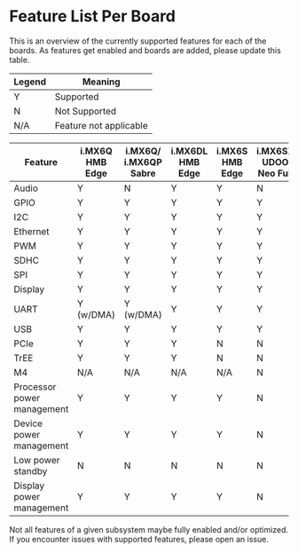 Feature List Per Board
=======

This is an overview of the currently supported features for each of the boards.  As features get enabled and boards are added, please update this table.

|Legend| Meaning|
|---|---|
| Y | Supported |
| N | Not Supported |
| N/A | Feature not applicable |

| Feature | i.MX6Q HMB Edge | i.MX6Q/ i.MX6QP Sabre | i.MX6DL HMB Edge | i.MX6S HMB Edge | i.MX6SX UDOO Neo Full | i.MX7D CL IoT Gate | i.MX7D Sabre |
|-----|-----|-----|-----|-----|-----|-----|-----|
| Audio    | Y   | N   | Y   | Y   | N   | Y   | N   |
| GPIO     | Y   | Y   | Y   | Y   | Y   | Y   | Y   |
| I2C      | Y   | Y   | Y   | Y   | Y   | Y   | N   |
| Ethernet | Y   | Y   | Y   | Y   | Y   | Y   | N   |
| PWM      | Y   | Y   | Y   | Y   | Y   | Y   | N   |
| SDHC     | Y   | Y   | Y   | Y   | Y   | Y   | Y   |
| SPI      | Y   | Y   | Y   | Y   | Y   | Y   | N   |
| Display  | Y   | Y   | Y   | Y   | Y   | Y   | N   |
| UART     | Y (w/DMA)   | Y (w/DMA)   | Y   | Y   | Y   | Y   | N   |
| USB      | Y   | Y   | Y   | Y   | Y   | Y   | N   |
| PCIe     | Y   | Y   | Y   | N   | N   | N   | N   |
| TrEE     | Y   | Y   | Y   | N   | N   | Y   | N   |
| M4       | N/A | N/A | N/A | N/A | N   | N   | N   |
| Processor power management      | Y   | Y   | Y   | Y   | N   | Y   | Y   |
| Device power management      | Y   | Y   | Y   | Y   | N   | N   | N   |
| Low power standby      | N   | N   | N   | N   | N   | N   | N   |
| Display power management      | Y   | Y   | Y   | Y   | N   | N   | N   |


Not all features of a given subsystem maybe fully enabled and/or optimized. If you encounter issues with supported features, please open an issue.
